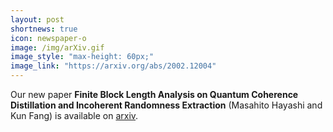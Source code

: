 ```yaml
---
layout: post
shortnews: true
icon: newspaper-o
image: /img/arXiv.gif
image_style: "max-height: 60px;"
image_link: "https://arxiv.org/abs/2002.12004"
---
```


Our new paper **Finite Block Length Analysis on Quantum Coherence Distillation and Incoherent Randomness Extraction** (Masahito Hayashi and Kun Fang) is available on [arxiv](https://arxiv.org/abs/2002.12004).